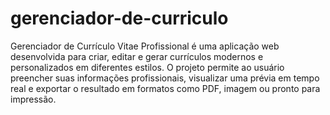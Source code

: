 # gerenciador-de-curriculo
Gerenciador de Currículo Vitae Profissional é uma aplicação web desenvolvida para criar, editar e gerar currículos modernos e personalizados em diferentes estilos. O projeto permite ao usuário preencher suas informações profissionais, visualizar uma prévia em tempo real e exportar o resultado em formatos como PDF, imagem ou pronto para impressão.

